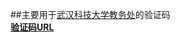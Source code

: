 ##主要用于[武汉科技大学教务处](http://jwxt.wust.edu.cn/whkjdx/)的验证码  
**[验证码URL](http://jwxt.wust.edu.cn/whkjdx/verifycode.servlet?0.12337475696465894)**

